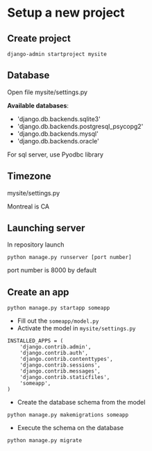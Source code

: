 # Setup a new project
## Create project
```
django-admin startproject mysite
```

## Database
Open file mysite/settings.py

**Available databases**:
- 'django.db.backends.sqlite3'
- 'django.db.backends.postgresql_psycopg2'
- 'django.db.backends.mysql'
- 'django.db.backends.oracle'

For sql server, use Pyodbc library
## Timezone
mysite/settings.py

Montreal is CA

## Launching server
In repository launch
```
python manage.py runserver [port number]
```
port number is 8000 by default

## Create an app
```
python manage.py startapp someapp
```
- Fill out the `someapp/model.py`
- Activate the model in `mysite/settings.py`
```
INSTALLED_APPS = (
    'django.contrib.admin',
    'django.contrib.auth',
    'django.contrib.contenttypes',
    'django.contrib.sessions',
    'django.contrib.messages',
    'django.contrib.staticfiles',
    'someapp',
)
```
- Create the database schema from the model
```
python manage.py makemigrations someapp
```
- Execute the schema on the database
```
python manage.py migrate
```
